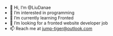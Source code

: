 - 👋 Hi, I’m @LiuDanae
- 👀 I’m interested in programming
- 🌱 I’m currently learning Fronted
- 💞️ I’m looking for a fronted website developer job
- 📫 Reach me at jump-tiger@outlook.com
<!---
LiuDanae/LiuDanae is a ✨ special ✨ repository because its `README.md` (this file) appears on your GitHub profile.
You can click the Preview link to take a look at your changes.
--->
